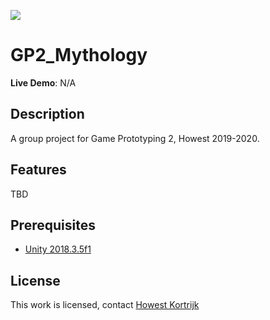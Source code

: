 ![](https://cdn.discordapp.com/attachments/547089782396682240/549378023103660042/YGr43NJdOc.gif)

GP2_Mythology
=======================

**Live Demo**: N/A

## Description

A group project for Game Prototyping 2, Howest 2019-2020.

## Features

TBD

## Prerequisites

- [Unity 2018.3.5f1](unityhub://2018.3.5f1/76b3e37670a4)

## License

This work is licensed, contact [Howest Kortrijk](the.level@howest.be)
